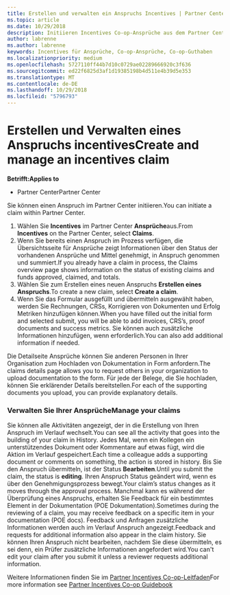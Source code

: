```yaml
---
title: Erstellen und verwalten ein Anspruchs Incentives | Partner Center
ms.topic: article
ms.date: 10/29/2018
description: Initiieren Incentives Co-op-Ansprüche aus dem Partner Center.
author: labrenne
ms.author: labrenne
keywords: Incentives für Ansprüche, Co-op-Ansprüche, Co-op-Guthaben
ms.localizationpriority: medium
ms.openlocfilehash: 5727110ff44b7d10c0729ae02289666920c3f636
ms.sourcegitcommit: ed22f6825d3af1d19385198b4d511e4b39d5e353
ms.translationtype: MT
ms.contentlocale: de-DE
ms.lasthandoff: 10/29/2018
ms.locfileid: "5796793"
---
```

# <a name="create-and-manage-an-incentives-claim"></a><span data-ttu-id="1f596-104">Erstellen und Verwalten eines Anspruchs incentives</span><span class="sxs-lookup"><span data-stu-id="1f596-104">Create and manage an incentives claim</span></span>

**<span data-ttu-id="1f596-105">Betrifft:</span><span class="sxs-lookup"><span data-stu-id="1f596-105">Applies to</span></span>**
- <span data-ttu-id="1f596-106">Partner Center</span><span class="sxs-lookup"><span data-stu-id="1f596-106">Partner Center</span></span>

<span data-ttu-id="1f596-107">Sie können einen Anspruch im Partner Center initiieren.</span><span class="sxs-lookup"><span data-stu-id="1f596-107">You can initiate a claim within Partner Center.</span></span> 

1. <span data-ttu-id="1f596-108">Wählen Sie **Incentives** im Partner Center **Ansprüche**aus.</span><span class="sxs-lookup"><span data-stu-id="1f596-108">From **Incentives** on the Partner Center, select **Claims**.</span></span>
2.  <span data-ttu-id="1f596-109">Wenn Sie bereits einen Anspruch im Prozess verfügen, die Übersichtsseite für Ansprüche zeigt Informationen über den Status der vorhandenen Ansprüche und Mittel genehmigt, in Anspruch genommen und summiert.</span><span class="sxs-lookup"><span data-stu-id="1f596-109">If you already have a claim in process, the Claims overview page shows information on the status of existing claims and funds approved, claimed, and totals.</span></span>
3.  <span data-ttu-id="1f596-110">Wählen Sie zum Erstellen eines neuen Anspruchs **Erstellen eines Anspruchs**.</span><span class="sxs-lookup"><span data-stu-id="1f596-110">To create a new claim, select **Create a claim**.</span></span>
4.  <span data-ttu-id="1f596-111">Wenn Sie das Formular ausgefüllt und übermitteln ausgewählt haben, werden Sie Rechnungen, CRSs, Korrigieren von Dokumenten und Erfolg Metriken hinzufügen können.</span><span class="sxs-lookup"><span data-stu-id="1f596-111">When you have filled out the initial form and selected submit, you will be able to add invoices, CRS’s, proof documents and success metrics.</span></span> <span data-ttu-id="1f596-112">Sie können auch zusätzliche Informationen hinzufügen, wenn erforderlich.</span><span class="sxs-lookup"><span data-stu-id="1f596-112">You can also add additional information if needed.</span></span>

<span data-ttu-id="1f596-113">Die Detailseite Ansprüche können Sie anderen Personen in Ihrer Organisation zum Hochladen von Dokumentation in Form anfordern.</span><span class="sxs-lookup"><span data-stu-id="1f596-113">The claims details page allows you to request others in your organization to upload documentation to the form.</span></span> <span data-ttu-id="1f596-114">Für jede der Belege, die Sie hochladen, können Sie erklärender Details bereitstellen.</span><span class="sxs-lookup"><span data-stu-id="1f596-114">For each of the supporting documents you upload, you can provide explanatory details.</span></span> 

### <a name="manage-your-claims"></a><span data-ttu-id="1f596-115">Verwalten Sie Ihrer Ansprüche</span><span class="sxs-lookup"><span data-stu-id="1f596-115">Manage your claims</span></span>

<span data-ttu-id="1f596-116">Sie können alle Aktivitäten angezeigt, der in die Erstellung von Ihren Anspruch im Verlauf wechselt.</span><span class="sxs-lookup"><span data-stu-id="1f596-116">You can see all the activity that goes into the building of your claim in History.</span></span> <span data-ttu-id="1f596-117">Jedes Mal, wenn ein Kollegen ein unterstützendes Dokument oder Kommentare auf etwas fügt, wird die Aktion im Verlauf gespeichert.</span><span class="sxs-lookup"><span data-stu-id="1f596-117">Each time a colleague adds a supporting document or comments on something, the action is stored in history.</span></span> <span data-ttu-id="1f596-118">Bis Sie den Anspruch übermitteln, ist der Status **Bearbeiten**.</span><span class="sxs-lookup"><span data-stu-id="1f596-118">Until you submit the claim, the status is **editing**.</span></span> <span data-ttu-id="1f596-119">Ihren Anspruch Status geändert wird, wenn es über den Genehmigungsprozess bewegt.</span><span class="sxs-lookup"><span data-stu-id="1f596-119">Your claim’s status changes as it moves through the approval process.</span></span> <span data-ttu-id="1f596-120">Manchmal kann es während der Überprüfung eines Anspruchs, erhalten Sie Feedback für ein bestimmtes Element in der Dokumentation (POE Dokumentation).</span><span class="sxs-lookup"><span data-stu-id="1f596-120">Sometimes during the reviewing of a claim, you may receive feedback on a specific item in your documentation (POE docs).</span></span> <span data-ttu-id="1f596-121">Feedback und Anfragen zusätzliche Informationen werden auch im Verlauf Anspruch angezeigt.</span><span class="sxs-lookup"><span data-stu-id="1f596-121">Feedback and requests for additional information also appear in the claim history.</span></span> <span data-ttu-id="1f596-122">Sie können Ihren Anspruch nicht bearbeiten, nachdem Sie diese übermitteln, es sei denn, ein Prüfer zusätzliche Informationen angefordert wird.</span><span class="sxs-lookup"><span data-stu-id="1f596-122">You can't edit your claim after you submit it unless a reviewer requests additional information.</span></span>

<span data-ttu-id="1f596-123">Weitere Informationen finden Sie im [Partner Incentives Co-op-Leitfaden](https://assets.microsoft.com/coop-guidebook.pdf)</span><span class="sxs-lookup"><span data-stu-id="1f596-123">For more information see [Partner Incentives Co-op Guidebook](https://assets.microsoft.com/coop-guidebook.pdf)</span></span>
